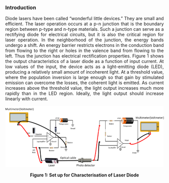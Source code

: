 ### Introduction

<div style="text-align:justify">

Diode lasers have been called “wonderful little devices.” They are small and efficient. The laser operation occurs at a p-n junction that is the boundary region between p-type and n-type materials. Such a junction can serve as a rectifying diode for electrical circuits, but it is also the critical region for laser operation. In the neighborhood of the junction, the energy bands undergo a shift. An energy barrier restricts electrons in the conduction band from flowing to the right or holes in the valence band from flowing to the left. Thus the junction has electrical rectification properties. Figure 1 shows the output characteristics of a laser diode as a function of input current. At low values of the input, the device acts as a light-emitting diode (LED), producing a relatively small amount of incoherent light. At a threshold value, where the population inversion is large enough so that gain by stimulated emission can overcome the losses, the coherent light is emitted. As current increases above the threshold value, the light output increases much more rapidly than in the LED region. Ideally, the light output should increase linearly with current.

<center>

![](images/theory.png)  
  
**Figure 1: Set up for Characterisation of Laser Diode**
</center>

</div>